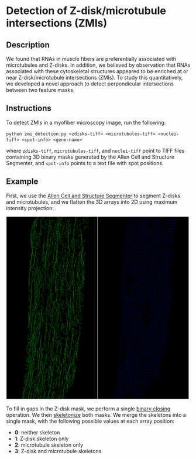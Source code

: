 # Detection of Z-disk/microtubule intersections (ZMIs)

## Description
We found that RNAs in muscle fibers are preferentially associated with microtubules and Z-disks. In addition, we believed by observation that RNAs associated with these cytoskeletal structures appeared to be enriched at or near Z-disk/microtubule intersections (ZMIs). To study this quantitatively, we developed a novel approach to detect perpendicular intersections between two feature masks.

## Instructions
To detect ZMIs in a myofiber microscopy image, run the following:

```
python zmi_detection.py <zdisks-tiff> <microtubules-tiff> <nuclei-tiff> <spot-info> <gene-name>
```

where `zdisks-tiff`, `microtubules-tiff`, and `nuclei-tiff` point to TIFF files containing 3D binary masks generated by the Allen Cell and Structure Segmenter, and `spot-info` points to a text file with spot positions.

## Example
First, we use the [Allen Cell and Structure Segmenter](https://www.biorxiv.org/content/10.1101/491035v2) to segment Z-disks and microtubules, and we flatten the 3D arrays into 2D using maximum intensity projection:

<img src="img/masks.png" alt="masks" width="500"/>

To fill in gaps in the Z-disk mask, we perform a single [binary closing](https://scikit-image.org/docs/dev/auto_examples/applications/plot_morphology.html) operation. We then [skeletonize](https://scikit-image.org/docs/dev/auto_examples/edges/plot_skeleton.html) both masks. We merge the skeletons into a single mask, with the following possible values at each array position:
- **0**: neither skeleton
- **1**: Z-disk skeleton only
- **2**: microtubule skeleton only
- **3**: Z-disk and microtubule skeletons